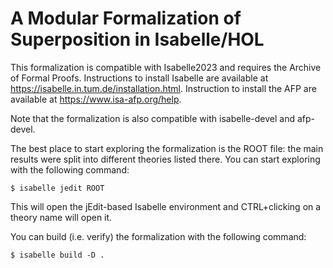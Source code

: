 # A Modular Formalization of Superposition in Isabelle/HOL

This formalization is compatible with Isabelle2023 and requires the Archive of Formal Proofs.
Instructions to install Isabelle are available at https://isabelle.in.tum.de/installation.html.
Instruction to install the AFP are available at https://www.isa-afp.org/help.

Note that the formalization is also compatible with isabelle-devel and afp-devel.

The best place to start exploring the formalization is the ROOT file: the main results were
split into different theories listed there. You can start exploring with the following command:

    $ isabelle jedit ROOT

This will open the jEdit-based Isabelle environment and CTRL+clicking on a theory name will
open it.

You can build (i.e. verify) the formalization with the following command:

    $ isabelle build -D .
